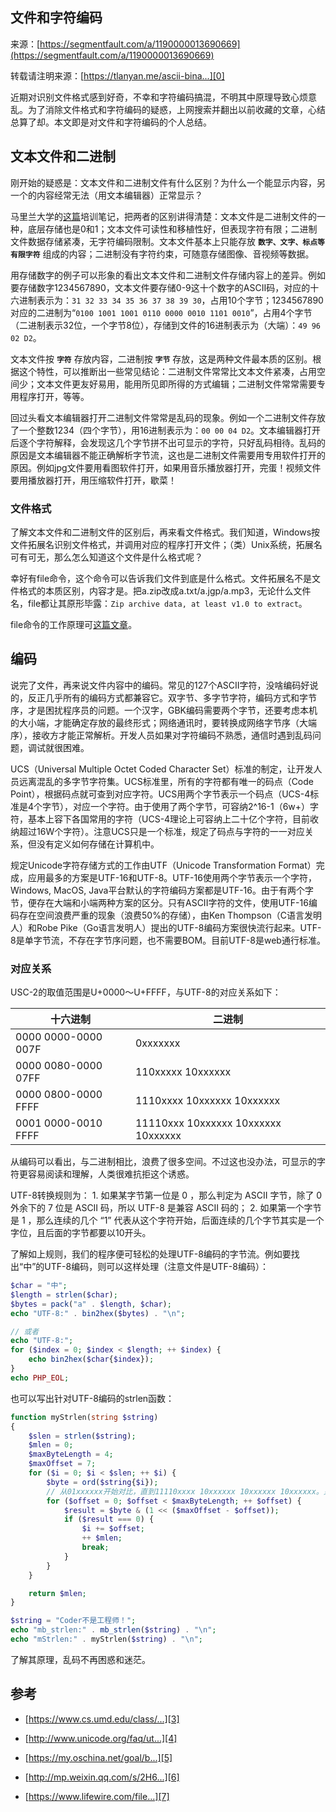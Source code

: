 ## 文件和字符编码

来源：[https://segmentfault.com/a/1190000013690669](https://segmentfault.com/a/1190000013690669)

转载请注明来源：[https://tlanyan.me/ascii-bina...][0]

近期对识别文件格式感到好奇，不幸和字符编码搞混，不明其中原理导致心烦意乱。为了消除文件格式和字符编码的疑惑，上网搜索并翻出以前收藏的文章，心结总算了却。本文即是对文件和字符编码的个人总结。
## 文本文件和二进制

刚开始的疑惑是：文本文件和二进制文件有什么区别？为什么一个能显示内容，另一个的内容经常无法（用文本编辑器）正常显示？

马里兰大学的[这篇][1]培训笔记，把两者的区别讲得清楚：文本文件是二进制文件的一种，底层存储也是0和1；文本文件可读性和移植性好，但表现字符有限；二进制文件数据存储紧凑，无字符编码限制。文本文件基本上只能存放 **`数字、文字、标点等有限字符`** 组成的内容；二进制没有字符约束，可随意存储图像、音视频等数据。

用存储数字的例子可以形象的看出文本文件和二进制文件存储内容上的差异。例如要存储数字1234567890，文本文件要存储0-9这十个数字的ASCII码，对应的十六进制表示为：`31 32 33 34 35 36 37 38 39 30`，占用10个字节；1234567890对应的二进制为“`‭0100 1001 1001 0110 0000 0010 1101 0010`‬”，占用4个字节（二进制表示32位，一个字节8位），存储到文件的16进制表示为（大端）：`49 96 02 D2`。

文本文件按 **`字符`** 存放内容，二进制按 **`字节`** 存放，这是两种文件最本质的区别。根据这个特性，可以推断出一些常见结论：二进制文件常常比文本文件紧凑，占用空间少；文本文件更友好易用，能用所见即所得的方式编辑；二进制文件常常需要专用程序打开，等等。

回过头看文本编辑器打开二进制文件常常是乱码的现象。例如一个二进制文件存放了一个整数1234（四个字节），用16进制表示为：`00 00 04 D2`。文本编辑器打开后逐个字符解释，会发现这几个字节拼不出可显示的字符，只好乱码相待。乱码的原因是文本编辑器不能正确解析字节流，这也是二进制文件需要用专用软件打开的原因。例如jpg文件要用看图软件打开，如果用音乐播放器打开，完蛋！视频文件要用播放器打开，用压缩软件打开，歇菜！
### 文件格式

了解文本文件和二进制文件的区别后，再来看文件格式。我们知道，Windows按文件拓展名识别文件格式，并调用对应的程序打开文件；（类）Unix系统，拓展名可有可无，那么怎么知道这个文件是什么格式呢？

幸好有file命令，这个命令可以告诉我们文件到底是什么格式。文件拓展名不是文件格式的本质区别，内容才是。把a.zip改成a.txt/a.jgp/a.mp3，无论什么文件名，file都让其原形毕露：`Zip archive data, at least v1.0 to extract`。

file命令的工作原理可[这篇文章][2]。
## 编码

说完了文件，再来说文件内容中的编码。常见的127个ASCII字符，没啥编码好说的，反正几乎所有的编码方式都兼容它。双字节、多字节字符，编码方式和字节序，才是困扰程序员的问题。一个汉字，GBK编码需要两个字节，还要考虑本机的大小端，才能确定存放的最终形式；网络通讯时，要转换成网络字节序（大端序），接收方才能正常解析。开发人员如果对字符编码不熟悉，通信时遇到乱码问题，调试就很困难。

UCS（Universal Multiple Octet Coded Character Set）标准的制定，让开发人员远离混乱的多字节字符集。UCS标准里，所有的字符都有唯一的码点（Code Point），根据码点就可查到对应字符。UCS用两个字节表示一个码点（UCS-4标准是4个字节），对应一个字符。由于使用了两个字节，可容纳2^16-1（6w+）字符，基本上容下各国常用的字符（UCS-4理论上可容纳上二十亿个字符，目前收纳超过16W个字符）。注意UCS只是一个标准，规定了码点与字符的一一对应关系，但没有定义如何存储在计算机中。

规定Unicode字符存储方式的工作由UTF（Unicode Transformation Format）完成，应用最多的方案是UTF-16和UTF-8。UTF-16使用两个字节表示一个字符，Windows, MacOS, Java平台默认的字符编码方案都是UTF-16。由于有两个字节，便存在大端和小端两种方案的区分。只有ASCII字符的文件，使用UTF-16编码存在空间浪费严重的现象（浪费50%的存储），由Ken Thompson（C语言发明人）和Robe Pike（Go语言发明人）提出的UTF-8编码方案很快流行起来。UTF-8是单字节流，不存在字节序问题，也不需要BOM。目前UTF-8是web通行标准。
### 对应关系

USC-2的取值范围是U+0000～U+FFFF，与UTF-8的对应关系如下：

| 十六进制 | 二进制 |
|-|-|
| 0000 0000-0000 007F | 0xxxxxxx |
| 0000 0080-0000 07FF | 110xxxxx 10xxxxxx |
| 0000 0800-0000 FFFF | 1110xxxx 10xxxxxx 10xxxxxx |
| 0001 0000-0010 FFFF | 11110xxx 10xxxxxx 10xxxxxx 10xxxxxx |


从编码可以看出，与二进制相比，浪费了很多空间。不过这也没办法，可显示的字符更容易阅读和理解，人类很难抗拒这个诱惑。

UTF-8转换规则为： 1. 如果某字节第一位是 0 ，那么判定为 ASCII 字节，除了 0 外余下的 7 位是 ASCII 码，所以 UTF-8 是兼容 ASCII 码的； 2. 如果第一个字节是 1 ，那么连续的几个 “1” 代表从这个字符开始，后面连续的几个字节其实是一个字位，且后面的字节都要以10开头。

了解如上规则，我们的程序便可轻松的处理UTF-8编码的字节流。例如要找出“中”的UTF-8编码，则可以这样处理（注意文件是UTF-8编码）：

```php
$char = "中";
$length = strlen($char);
$bytes = pack("a" . $length, $char);
echo "UTF-8:" . bin2hex($bytes) . "\n";

// 或者
echo "UTF-8:";
for ($index = 0; $index < $length; ++ $index) {
    echo bin2hex($char{$index});
}
echo PHP_EOL;


```

也可以写出针对UTF-8编码的strlen函数：

```php
function myStrlen(string $string)
{
    $slen = strlen($string);
    $mlen = 0;
    $maxByteLength = 4;
    $maxOffset = 7;
    for ($i = 0; $i < $slen; ++ $i) {
        $byte = ord($string{$i});
        // 从01xxxxxx开始对比，直到11110xxxx 10xxxxxx 10xxxxxx 10xxxxxx。只需要对比第一个字节即可
        for ($offset = 0; $offset < $maxByteLength; ++ $offset) {
            $result = $byte & (1 << ($maxOffset - $offset));
            if ($result === 0) {
                $i += $offset;
                ++ $mlen;
                break;
            }
        }
    }

    return $mlen;
}

$string = "Coder不是工程师！";
echo "mb_strlen:" . mb_strlen($string) . "\n";
echo "mStrlen:" . myStrlen($string) . "\n";


```

了解其原理，乱码不再困惑和迷茫。
## 参考



* [https://www.cs.umd.edu/class/...][3]

* [http://www.unicode.org/faq/ut...][4]

* [https://my.oschina.net/goal/b...][5]

* [http://mp.weixin.qq.com/s/2H6...][6]

* [https://www.lifewire.com/file...][7]


[0]: https://tlanyan.me/ascii-binary-character-encoding/
[1]: https://www.cs.umd.edu/class/sum2003/cmsc311/Notes/BitOp/asciiBin.html
[2]: https://www.lifewire.com/file-linux-command-unix-command-4097142
[3]: https://www.cs.umd.edu/class/sum2003/cmsc311/Notes/BitOp/asciiBin.html
[4]: http://www.unicode.org/faq/utf_bom.html#BOM
[5]: https://my.oschina.net/goal/blog/195749
[6]: http://mp.weixin.qq.com/s/2H6LZME03pUFNWBLNl0izw
[7]: https://www.lifewire.com/file-linux-command-unix-command-4097142